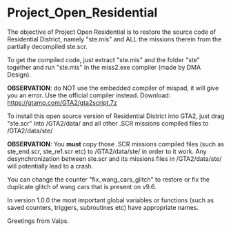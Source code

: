 # Project_Open_Residential
The objective of Project Open Residential is to restore the source code of Residential District, namely "ste.mis" and ALL the missions therein from the partially decompiled ste.scr.

To get the compiled code, just extract "ste.mis" and the folder "ste" together and run "ste.mis" in the miss2.exe compiler (made by DMA Design).

**OBSERVATION**: do NOT use the embedded compiler of mispad, it will give you an error. Use the official compiler instead. Download: https://gtamp.com/GTA2/gta2script.7z

To install this open source version of Residential District into GTA2, just drag "ste.scr" into /GTA2/data/ and all other .SCR missions compiled files to /GTA2/data/ste/

**OBSERVATION**: You **must** copy those .SCR missions compiled files (such as ste_end.scr, ste_re1.scr etc) to /GTA2/data/ste/ in order to it work. Any desynchronization between ste.scr and its missions files in /GTA2/data/ste/ will potentially lead to a crash.

You can change the counter "fix_wang_cars_glitch" to restore or fix the duplicate glitch of wang cars that is present on v9.6.

In version 1.0.0 the most important global variables or functions (such as saved counters, triggers, subroutines etc) have appropriate names.

Greetings from Valps.
